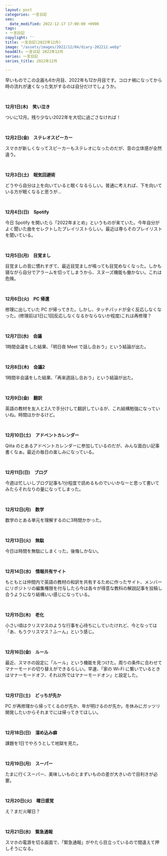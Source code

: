 ```yaml
---
layout: post
categories: 一言日記
seo:
  date_modified: 2022-12-17 17:00:00 +0900
tags:
- 一言日記
copylight: ''
title: 一言日記(2022年12月)
image: "/assets/images/2022/12/04/diary-202212.webp"
headAlt: 一言日記 2022年12月
series: 一言日記
series_title: 2022年12月

---
```

早いものでこの企画も6か月目、2022年も12か月目です。コロナ禍になってから時の流れが速くなった気がするのは自分だけでしょうか。

<br>

**12月1日(木)　笑い泣き**

ついに12月。残り少ない2022年を大切に過ごさなければ！

<br>

**12月2日(金)　ステレオスピーカー**

スマホが新しくなってスピーカーもステレオになったのだが、音の立体感が全然違う。

<br>

**12月3日(土)　眠気回避術**

どうやら自分は上を向いていると眠くなるらしい。普通に考えれば、下を向いている方が眠くなると思うが...

<br>

**12月4日(日)　Spotify**

今日 Spotify を開いたら「2022年まとめ」というものが来ていた。今年自分がよく聞いた曲をセレクトしたプレイリストらしい。最近は専らそのプレイリストを聞いている。

<br>

**12月5日(月)　目覚まし**

目覚ましの音に慣れすぎて、最近目覚ましが鳴っても目覚めなくなった。しかも寝ながら自分でアラームを切ってしまうから、スヌーズ機能も働かない。これは危険。

<br>

**12月6日(火)　PC 帰還**

修理に出していた PC が帰ってきた。しかし、タッチパッドが全く反応しなくなった。(修理前は1日に1回反応しなくなるかならないか程度)これは再修理？

<br>

**12月7日(水)　会議**

1時間会議をした結果、「明日夜 Meet で話し合おう」という結論が出た。

<br>

**12月8日(木)　会議2**

1時間半会議をした結果、「再来週話し合おう」という結論が出た。

<br>

**12月9日(金)　翻訳**

英語の教材を友人と2人で手分けして翻訳しているが、これ結構勉強になっていいね。時間はかかるけど。

<br>

**12月10日(土)　アドベントカレンダー**

Qiita のとあるアドベントカレンダーに参加しているのだが、みんな面白い記事書くなぁ。最近の毎日の楽しみになっている。

<br>

**12月11日(日)　ブログ**

今週は忙しいしブログ記事も1分程度で読めるものでいいかなーと思って書いてみたらそれなりの量になってしまった。

<br>

**12月12日(月)　数学**

数学のとある単元を理解するのに3時間かかった。

<br>

**12月13日(火)　無駄**

今日は時間を無駄にしまくった。後悔しかない。

<br>

**12月14日(水)　情報共有サイト**

もともとは仲間内で英語の教材の和訳を共有するために作ったサイト、メンバーにリポジトリの編集権限を付与したら今は各々が得意な教科の解説記事を投稿し合うようになり結構いい感じになっている。

<br>

**12月15日(木)　老化**

小さい頃はクリスマスのような行事を心待ちにしていたけれど、今となっては「あ、もうクリスマス？ふーん」という感じ。

<br>

**12月16日(金)　ルール**

最近、スマホの設定に「ルール」という機能を見つけた。周りの条件に合わせてマナーモードの切り替えができるらしい。早速、「家の Wi-Fi に繋いでいるときはマナーモードオフ、それ以外ではマナーモードオン」と設定した。

<br>

**12月17日(土)　どっちが先か**

PC が再修理から帰ってくるのが先か、年が明けるのが先か。冬休みにガッツリ開発したいからそれまでには帰ってきてほしい。

<br>

**12月18日(日)　溜め込み癖**

課題を1日でやろうとして地獄を見た。

<br>

**12月19日(月)　スーパー**

たまに行くスーパー、美味しいものとまずいものの差が大きいので目利きが必要。

<br>

**12月20日(火)　曜日感覚**

え？まだ火曜日？

<br>

**12月21日(水)　緊急通報**

スマホの電源を切る画面で、「緊急通報」がやたら目立っているので間違えて押しそうになる。
